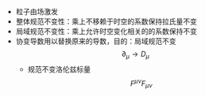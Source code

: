 - 粒子由场激发
- 整体规范不变性：乘上不移赖于时空的系数保持拉氏量不变
- 局域规范不变性：乘上允许时空变化相关的的系数保持不变
- 协变导数用以替换原来的导数，目的：局域规范不变
  $$\partial_\mu \rightarrow D_\mu$$
  - 规范不变洛伦兹标量$$F^{\mu \nu}F_{\mu \nu}$$